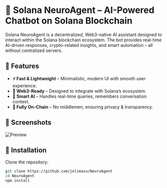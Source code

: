 # 🚀 Solana NeuroAgent – AI-Powered Chatbot on Solana Blockchain

Solana NeuroAgent is a decentralized, Web3-native AI assistant designed to interact within the Solana blockchain ecosystem. The bot provides real-time AI-driven responses, crypto-related insights, and smart automation – all without centralized servers.

## 🌟 Features

- **⚡ Fast & Lightweight** – Minimalistic, modern UI with smooth user experience.
- **🔗 Web3-Ready** – Designed to integrate with Solana’s ecosystem.
- **🧠 Smart AI** – Handles real-time queries, remembers conversation context.
- **💎 Fully On-Chain** – No middlemen, ensuring privacy & transparency.

## 📸 Screenshots

![Preview](https://i.imgur.com/3eu77eY.png)

## 🔧 Installation

Clone the repository:

```bash
git clone https://github.com/jelimazu/NeuroAgent
cd NeuroAgent
npm install
